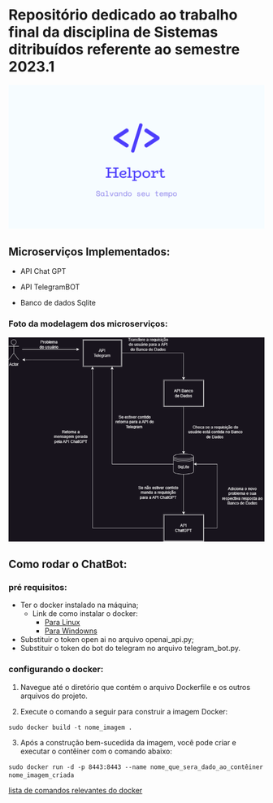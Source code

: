 #  Repositório dedicado ao trabalho final da disciplina de Sistemas ditribuídos referente ao semestre 2023.1

![Logo Helport](/Materiais/Logo_Helport.png)

## Microserviços Implementados:

* API Chat GPT

* API TelegramBOT

* Banco de dados Sqlite

### Foto da modelagem dos microserviços:

![Modelagem microserviços](/Materiais/fotoModelagem.png)

## Como rodar o  ChatBot:

### pré requisitos:
* Ter o docker instalado na máquina;
    * Link de como instalar o docker: 
        * [Para Linux](https://www.digitalocean.com/community/tutorial_collections/how-to-install-and-use-docker)
        * [Para Windowns](https://docs.docker.com/desktop/install/windows-install/r)
* Substituir o token open ai no arquivo openai_api.py;
* Substituir o token do bot do telegram no arquivo telegram_bot.py.

### configurando o docker:

1. Navegue até o diretório que contém o arquivo Dockerfile e os outros arquivos do projeto.

2. Execute o comando a seguir para construir a imagem Docker:

```
sudo docker build -t nome_imagem .
```

3. Após a construção bem-sucedida da imagem, você pode criar e executar o contêiner com o comando abaixo:

```
sudo docker run -d -p 8443:8443 --name nome_que_sera_dado_ao_contêiner nome_imagem_criada
```

[lista de comandos relevantes do docker](https://github.com/Rosialdo/helport_project/blob/master/instru%C3%A7%C3%B5es/principais%20comandos%20docker.txt)